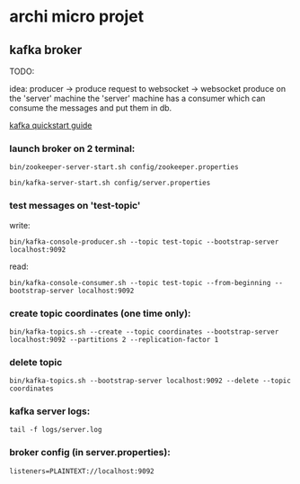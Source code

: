 # archi micro projet

## kafka broker
TODO:

idea: 
producer -> produce request to websocket -> websocket produce on the 'server' machine
the 'server' machine has a consumer which can consume the messages and put them 
in db.

[kafka quickstart guide](https://kafka.apache.org/quickstart)

### launch broker on 2 terminal:
    
    bin/zookeeper-server-start.sh config/zookeeper.properties
    
    bin/kafka-server-start.sh config/server.properties

### test messages on 'test-topic'

write: 

    bin/kafka-console-producer.sh --topic test-topic --bootstrap-server localhost:9092

read: 

    bin/kafka-console-consumer.sh --topic test-topic --from-beginning --bootstrap-server localhost:9092

### create topic coordinates (one time only):

    bin/kafka-topics.sh --create --topic coordinates --bootstrap-server localhost:9092 --partitions 2 --replication-factor 1

### delete topic

	bin/kafka-topics.sh --bootstrap-server localhost:9092 --delete --topic coordinates

### kafka server logs:
    
    tail -f logs/server.log

### broker config (in server.properties):

    listeners=PLAINTEXT://localhost:9092
